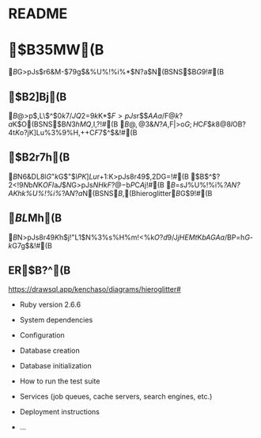 # README

# $B35MW(B
$B%R%(%m%0%j%U$G>pJs$r6&M-$79g$&%U%!%i%*$N$?$a$N(BSNS$B$G$9!#(B
## $B2]Bj(B
$B@$>p$,L\$^$0$k$7$/JQ2=$9$k%(%8%W%H$K$*$$$F>pJs$r$$$AAa$/F@$k$?$a$K$O(BSNS$B$N3hMQ$,I,?\!#(B
$B$@$,@$3&$N%U%!%i%*$?$A$,F|>o$G;H$C$F$$$k8@8l$OB?4t$K$o$?$jK]Lu%3%9%H$,$+$+$C$F$7$^$&!#(B
## $B2r7h(B
$B%U%!%i%*4V$N6&DL8l$G$"$k%R%(%m%0%j%U$G$"$l$PK]Lu%3%9%H$r$+$1$:$K>pJs8r49$,2DG=!#(B
$B$^$?2<!9$N$b$N$K$OFI$a$J$$$N$G>pJs$NHkF?@-$b$P$C$A$j!#(B
$B$=$s$J%U%!%i%*$?$A$N%U%!%i%*$?$A$K$h$k%U%!%i%*$?$A$N$?$a$N(BSNS$B$,(Bhieroglitter$B$G$9!#(B
## $BL$Mh(B
$B%U%!%i%*4V$N>pJs8r49$K$h$j!"L1$N%3%s%H%m!<%k$O$?$d$9$/$J$jHEMt$K$bAGAa$/BP=h$G$-$k$G$7$g$&!#(B

## ER$B?^(B
https://drawsql.app/kenchaso/diagrams/hieroglitter#

* Ruby version
2.6.6

* System dependencies

* Configuration

* Database creation

* Database initialization

* How to run the test suite

* Services (job queues, cache servers, search engines, etc.)

* Deployment instructions

* ...
